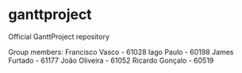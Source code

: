# ganttproject
Official GanttProject repository

Group members:
Francisco Vasco - 61028
Iago Paulo - 60198
James Furtado - 61177
João Oliveira - 61052
Ricardo Gonçalo - 60519
